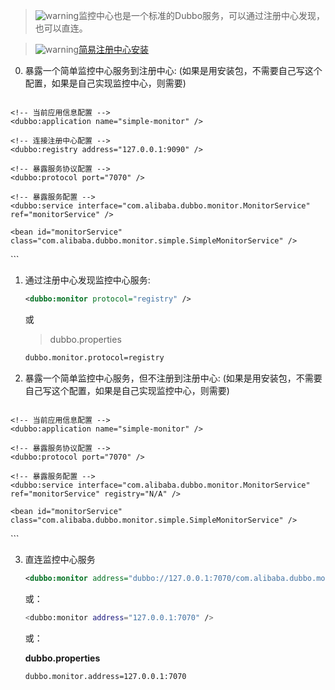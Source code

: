 > ![warning](sources/images/check.gif)监控中心也是一个标准的Dubbo服务，可以通过注册中心发现，也可以直连。

> ![warning](sources/images/check.gif)[简易注册中心安装](admin-guide-install-manual#简易注册中心安装)

0. 暴露一个简单监控中心服务到注册中心: (如果是用安装包，不需要自己写这个配置，如果是自己实现监控中心，则需要)

    ```xml
<beans xmlns="http://www.springframework.org/schema/beans"
    xmlns:xsi="http://www.w3.org/2001/XMLSchema-instance"
    xmlns:dubbo="http://code.alibabatech.com/schema/dubbo"
    xsi:schemaLocation="http://www.springframework.org/schema/beans http://www.springframework.org/schema/beans/spring-beans-2.5.xsdhttp://code.alibabatech.com/schema/dubbo http://code.alibabatech.com/schema/dubbo/dubbo.xsd">
     
    <!-- 当前应用信息配置 -->
    <dubbo:application name="simple-monitor" />
     
    <!-- 连接注册中心配置 -->
    <dubbo:registry address="127.0.0.1:9090" />
     
    <!-- 暴露服务协议配置 -->
    <dubbo:protocol port="7070" />
     
    <!-- 暴露服务配置 -->
    <dubbo:service interface="com.alibaba.dubbo.monitor.MonitorService" ref="monitorService" />
     
    <bean id="monitorService" class="com.alibaba.dubbo.monitor.simple.SimpleMonitorService" />
</beans>
```

1. 通过注册中心发现监控中心服务:

    ```xml
    <dubbo:monitor protocol="registry" />
    ```

    或
    
    > dubbo.properties
    
    ```xml
    dubbo.monitor.protocol=registry
    ```
    
2. 暴露一个简单监控中心服务，但不注册到注册中心: (如果是用安装包，不需要自己写这个配置，如果是自己实现监控中心，则需要)

    ```xml   
<beans xmlns="http://www.springframework.org/schema/beans"
    xmlns:xsi="http://www.w3.org/2001/XMLSchema-instance"
    xmlns:dubbo="http://code.alibabatech.com/schema/dubbo"
    xsi:schemaLocation="http://www.springframework.org/schema/beans http://www.springframework.org/schema/beans/spring-beans-2.5.xsdhttp://code.alibabatech.com/schema/dubbo http://code.alibabatech.com/schema/dubbo/dubbo.xsd">
     
    <!-- 当前应用信息配置 -->
    <dubbo:application name="simple-monitor" />
     
    <!-- 暴露服务协议配置 -->
    <dubbo:protocol port="7070" />
     
    <!-- 暴露服务配置 -->
    <dubbo:service interface="com.alibaba.dubbo.monitor.MonitorService" ref="monitorService" registry="N/A" />
     
    <bean id="monitorService" class="com.alibaba.dubbo.monitor.simple.SimpleMonitorService" />   
</beans>
    ```
    
3. 直连监控中心服务

    ```xml
    <dubbo:monitor address="dubbo://127.0.0.1:7070/com.alibaba.dubbo.monitor.MonitorService" />
    ```
    
    或：
    
    ```sh
    <dubbo:monitor address="127.0.0.1:7070" />
    ```
    
    或：
    
    **dubbo.properties**
    
    ```sh
    dubbo.monitor.address=127.0.0.1:7070
    ```


